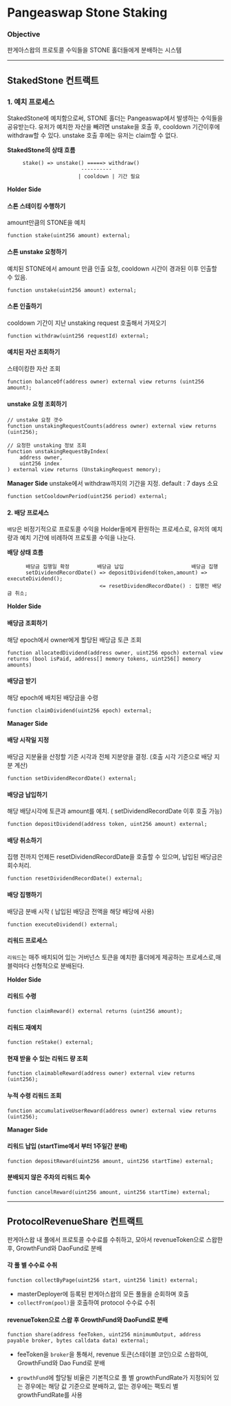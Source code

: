 # Pangeaswap Stone Staking

### Objective

판게아스왑의 프로토콜 수익들을 STONE 홀더들에게 분배하는 시스템

---

## StakedStone 컨트랙트

### 1. 예치 프로세스

StakedStone에 예치함으로써, STONE 홀더는 Pangeaswap에서 발생하는 수익들을 공유받는다. 유저가 예치한 자산을 빼려면 unstake을 호출 후, cooldown 기간이후에 withdraw할 수 있다. unstake 호출 후에는 유저는 claim할 수 없다.

**StakedStone의 상태 흐름**
````
     stake() => unstake() =====> withdraw()
                        ----------
                       | cooldown | 기간 필요
````                        

**Holder Side**

#### 스톤 스테이킹 수행하기
amount만큼의 STONE을 예치
````solidity
function stake(uint256 amount) external;
````` 

#### 스톤 unstake 요청하기
예치된 STONE에서 amount 만큼 인출 요청, cooldown 시간이 경과된 이후 인출할 수 있음.

````solidity
function unstake(uint256 amount) external;
```` 

#### 스톤 인출하기
cooldown 기간이 지난 unstaking request 호출해서 가져오기

````solidity
function withdraw(uint256 requestId) external;
```` 

#### 예치된 자산 조회하기
스테이킹한 자산 조회

````solidity
function balanceOf(address owner) external view returns (uint256 amount);
````

#### unstake 요청 조회하기

````solidity
// unstake 요청 갯수
function unstakingRequestCounts(address owner) external view returns (uint256);

// 요청한 unstaking 정보 조회
function unstakingRequestByIndex(
    address owner, 
    uint256 index
) external view returns (UnstakingRequest memory);
````

**Manager Side**
unstake에서 withdraw까지의 기간을 지정. default : 7 days 소요

````solidity
function setCooldownPeriod(uint256 period) external;
````

#### 2. 배당 프로세스

`배당`은 비정기적으로 프로토콜 수익을 Holder들에게 환원하는 프로세스로, 유저의 예치량과 예치 기간에 비례하여 프로토콜 수익을 나눈다.

**배당 상태 흐름**

````
      배당금 집행일 확정         배당금 납입                      배당금 집행
      setDividendRecordDate() => depositDividend(token,amount) => executeDividend();
                              <= resetDividendRecordDate() : 집행전 배당금 취소;
````

**Holder Side**

#### 배당금 조회하기
해당 epoch에서 owner에게 할당된 배당금 토큰 조회

````solidity
function allocatedDividend(address owner, uint256 epoch) external view returns (bool isPaid, address[] memory tokens, uint256[] memory amounts)
````

#### 배당금 받기
해당 epoch에 배치된 배당금을 수령

````solidity
function claimDividend(uint256 epoch) external;
````

**Manager Side**


#### 배당 시작일 지정

배당금 지분율을 산정할 기준 시각과 전체 지분양을 결정. (호출 시각 기준으로 배당 지분 계산)
````solidity
function setDividendRecordDate() external;
````

#### 배당금 납입하기
해당 배당시각에 토큰과 amount를 예치. ( setDividendRecordDate 이후 호출 가능)

````solidity
function depositDividend(address token, uint256 amount) external;
````

#### 배당 취소하기

집행 전까지 언제든 resetDividendRecordDate을 호출할 수 있으며, 납입된 배당금은 회수처리.

````solidity
function resetDividendRecordDate() external;
````

#### 배당 집행하기

배당금 분배 시작 ( 납입된 배당금 전액을 해당 배당에 사용)

````solidity
function executeDividend() external;
````


#### 리워드 프로세스

`리워드`는 매주 배치되어 있는 거버넌스 토큰을 예치한 홀더에게 제공하는 프로세스로,매 블럭마다 선형적으로 분배된다.

**Holder Side**

#### 리워드 수령

````solidity
function claimReward() external returns (uint256 amount);
````

#### 리워드 재예치

````solidity
function reStake() external;
````

#### 현재 받을 수 있는 리워드 량 조회

````solidity
function claimableReward(address owner) external view returns (uint256);
```` 

#### 누적 수령 리워드 조회

````solidity
function accumulativeUserReward(address owner) external view returns (uint256);
````

**Manager Side**

#### 리워드 납입 (startTime에서 부터 1주일간 분배)
````solidity
function depositReward(uint256 amount, uint256 startTime) external;
````

#### 분배되지 않은 주차의 리워드 회수

````solidity
function cancelReward(uint256 amount, uint256 startTime) external;
```` 

---

## ProtocolRevenueShare 컨트랙트

판게아스왑 내 풀에서 프로토콜 수수료를 수취하고, 모아서 revenueToken으로 스왑한 후, GrowthFund와 DaoFund로 분배

#### 각 풀 별 수수료 수취

````solidity
function collectByPage(uint256 start, uint256 limit) external;
````

* masterDeployer에 등록된 판게아스왑의 모든 풀들을 순회하며 호출
* `collectFrom(pool)`을 호출하여 protocol 수수료 수취

#### revenueToken으로 스왑 후 GrowthFund와 DaoFund로 분배

````solidity
function share(address feeToken, uint256 minimumOutput, address payable broker, bytes calldata data) external;
````

* feeToken을 `broker`을 통해서, revenue 토큰(스테이블 코인)으로 스왑하여, GrowthFund와 Dao Fund로 분배

* `growthFund`에 할당될 비율은 기본적으로 풀 별 growthFundRate가 지정되어 있는 경우에는 해당 값 기준으로 분배하고, 없는 경우에는 팩토리 별 growthFundRate를 사용
